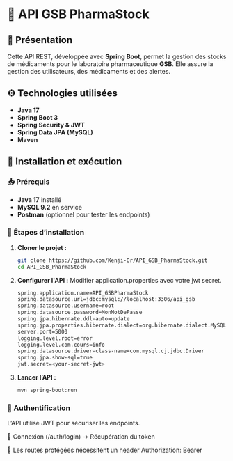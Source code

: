 # 🏥 API GSB PharmaStock

## 📌 Présentation
Cette API REST, développée avec **Spring Boot**, permet la gestion des stocks de médicaments pour le laboratoire pharmaceutique **GSB**. Elle assure la gestion des utilisateurs, des médicaments et des alertes.

## ⚙️ Technologies utilisées
- **Java 17**
- **Spring Boot 3**
- **Spring Security & JWT**
- **Spring Data JPA (MySQL)**
- **Maven**

## 🚀 Installation et exécution
### 📥 Prérequis
- **Java 17** installé
- **MySQL 9.2** en service
- **Postman** (optionnel pour tester les endpoints)

### 🔧 Étapes d’installation
1. **Cloner le projet :**
   ```bash
   git clone https://github.com/Kenji-Or/API_GSB_PharmaStock.git
   cd API_GSB_PharmaStock
   ```
2. **Configurer l'API :**
   Modifier application.properties avec votre jwt secret.
   ```bash
   spring.application.name=API_GSBPharmaStock
   spring.datasource.url=jdbc:mysql://localhost:3306/api_gsb
   spring.datasource.username=root
   spring.datasource.password=MonMotDePasse
   spring.jpa.hibernate.ddl-auto=update
   spring.jpa.properties.hibernate.dialect=org.hibernate.dialect.MySQL8Dialect
   server.port=5000
   logging.level.root=error
   logging.level.com.cours=info
   spring.datasource.driver-class-name=com.mysql.cj.jdbc.Driver
   spring.jpa.show-sql=true
   jwt.secret=<your-secret-jwt>
   ```
3. **Lancer l’API :**
   ```bash
   mvn spring-boot:run
   ```

### 🔑 Authentification
L’API utilise JWT pour sécuriser les endpoints.

🔹 Connexion (/auth/login) → Récupération du token

🔹 Les routes protégées nécessitent un header Authorization: Bearer <token>
